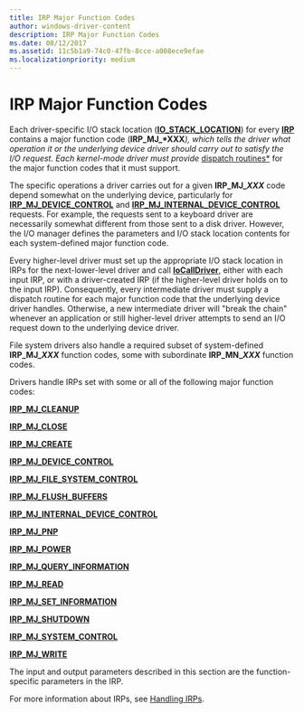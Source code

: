 ```yaml
---
title: IRP Major Function Codes
author: windows-driver-content
description: IRP Major Function Codes
ms.date: 08/12/2017
ms.assetid: 11c5b1a9-74c0-47fb-8cce-a008ece9efae
ms.localizationpriority: medium
---
```


# IRP Major Function Codes





Each driver-specific I/O stack location ([**IO\_STACK\_LOCATION**](https://msdn.microsoft.com/library/windows/hardware/ff550659)) for every [**IRP**](https://msdn.microsoft.com/library/windows/hardware/ff550694) contains a major function code (<strong>IRP\_MJ\_*XXX</strong><em>), which tells the driver what operation it or the underlying device driver should carry out to satisfy the I/O request. Each kernel-mode driver must provide [</em>dispatch routines*](<https://msdn.microsoft.com/library/windows/hardware/ff556277#wdkgloss-dispatch-routine>) for the major function codes that it must support.

The specific operations a driver carries out for a given **IRP\_MJ\_*XXX*** code depend somewhat on the underlying device, particularly for [**IRP\_MJ\_DEVICE\_CONTROL**](irp-mj-device-control.md) and [**IRP\_MJ\_INTERNAL\_DEVICE\_CONTROL**](irp-mj-internal-device-control.md) requests. For example, the requests sent to a keyboard driver are necessarily somewhat different from those sent to a disk driver. However, the I/O manager defines the parameters and I/O stack location contents for each system-defined major function code.

Every higher-level driver must set up the appropriate I/O stack location in IRPs for the next-lower-level driver and call [**IoCallDriver**](https://msdn.microsoft.com/library/windows/hardware/ff548336), either with each input IRP, or with a driver-created IRP (if the higher-level driver holds on to the input IRP). Consequently, every intermediate driver must supply a dispatch routine for each major function code that the underlying device driver handles. Otherwise, a new intermediate driver will "break the chain" whenever an application or still higher-level driver attempts to send an I/O request down to the underlying device driver.

File system drivers also handle a required subset of system-defined **IRP\_MJ\_*XXX*** function codes, some with subordinate **IRP\_MN\_*XXX*** function codes.

Drivers handle IRPs set with some or all of the following major function codes:

[**IRP\_MJ\_CLEANUP**](irp-mj-cleanup.md)

[**IRP\_MJ\_CLOSE**](irp-mj-close.md)

[**IRP\_MJ\_CREATE**](irp-mj-create.md)

[**IRP\_MJ\_DEVICE\_CONTROL**](irp-mj-device-control.md)

[**IRP\_MJ\_FILE\_SYSTEM\_CONTROL**](irp-mj-file-system-control.md)

[**IRP\_MJ\_FLUSH\_BUFFERS**](irp-mj-flush-buffers.md)

[**IRP\_MJ\_INTERNAL\_DEVICE\_CONTROL**](irp-mj-internal-device-control.md)

[**IRP\_MJ\_PNP**](irp-mj-pnp.md)

[**IRP\_MJ\_POWER**](irp-mj-power.md)

[**IRP\_MJ\_QUERY\_INFORMATION**](irp-mj-query-information.md)

[**IRP\_MJ\_READ**](irp-mj-read.md)

[**IRP\_MJ\_SET\_INFORMATION**](irp-mj-set-information.md)

[**IRP\_MJ\_SHUTDOWN**](irp-mj-shutdown.md)

[**IRP\_MJ\_SYSTEM\_CONTROL**](irp-mj-system-control.md)

[**IRP\_MJ\_WRITE**](irp-mj-write.md)

The input and output parameters described in this section are the function-specific parameters in the IRP.

For more information about IRPs, see [Handling IRPs](https://msdn.microsoft.com/library/windows/hardware/ff546847).

 

 




